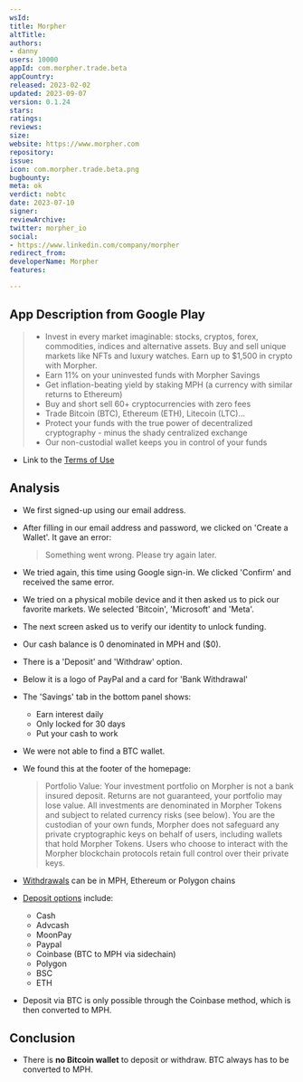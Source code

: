 ```yaml
---
wsId: 
title: Morpher
altTitle: 
authors:
- danny
users: 10000
appId: com.morpher.trade.beta
appCountry: 
released: 2023-02-02
updated: 2023-09-07
version: 0.1.24
stars: 
ratings: 
reviews: 
size: 
website: https://www.morpher.com
repository: 
issue: 
icon: com.morpher.trade.beta.png
bugbounty: 
meta: ok
verdict: nobtc
date: 2023-07-10
signer: 
reviewArchive: 
twitter: morpher_io
social:
- https://www.linkedin.com/company/morpher
redirect_from: 
developerName: Morpher
features: 

---
```


## App Description from Google Play

> - Invest in every market imaginable: stocks, cryptos, forex, commodities, indices and alternative assets. Buy and sell unique markets like NFTs and luxury watches. Earn up to $1,500 in crypto with Morpher.
> - Earn 11% on your uninvested funds with Morpher Savings
> - Get inflation-beating yield by staking MPH (a currency with similar returns to Ethereum)
> - Buy and short sell 60+ cryptocurrencies with zero fees
> - Trade Bitcoin (BTC), Ethereum (ETH), Litecoin (LTC)...
> - Protect your funds with the true power of decentralized cryptography - minus the shady centralized exchange
> - Our non-custodial wallet keeps you in control of your funds

- Link to the [Terms of Use](https://www.morpher.com/terms-of-use/)

## Analysis

- We first signed-up using our email address.
- After filling in our email address and password, we clicked on 'Create a Wallet'. It gave an error:
  > Something went wrong. Please try again later.

- We tried again, this time using Google sign-in. We clicked 'Confirm' and received the same error.
- We tried on a physical mobile device and it then asked us to pick our favorite markets. We selected 'Bitcoin', 'Microsoft' and 'Meta'.
- The next screen asked us to verify our identity to unlock funding.
- Our cash balance is 0 denominated in MPH and ($0).
- There is a 'Deposit' and 'Withdraw' option.
- Below it is a logo of PayPal and a card for 'Bank Withdrawal'
- The 'Savings' tab in the bottom panel shows:
  - Earn interest daily
  - Only locked for 30 days
  - Put your cash to work
- We were not able to find a BTC wallet.
- We found this at the footer of the homepage:
  > Portfolio Value: Your investment portfolio on Morpher is not a bank insured deposit. Returns are not guaranteed, your portfolio may lose value. All investments are denominated in Morpher Tokens and subject to related currency risks (see below). You are the custodian of your own funds, Morpher does not safeguard any private cryptographic keys on behalf of users, including wallets that hold Morpher Tokens. Users who choose to interact with the Morpher blockchain protocols retain full control over their private keys.

- [Withdrawals](https://support.morpher.com/en/article/withdraw-to-exchanges-binance-ngr180/) can be in MPH, Ethereum or Polygon chains
- [Deposit options](https://support.morpher.com/en/article/deposit-methods-1fv3611/) include:
  - Cash
  - Advcash
  - MoonPay
  - Paypal
  - Coinbase (BTC to MPH via sidechain)
  - Polygon
  - BSC
  - ETH
- Deposit via BTC is only possible through the Coinbase method, which is then converted to MPH.

## Conclusion

- There is **no Bitcoin wallet** to deposit or withdraw. BTC always has to be converted to MPH.
